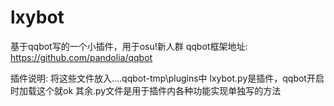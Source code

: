 # lxybot
基于qqbot写的一个小插件，用于osu!新人群
qqbot框架地址: https://github.com/pandolia/qqbot

插件说明:
将这些文件放入…\.qqbot-tmp\plugins中
lxybot.py是插件，qqbot开启时加载这个就ok
其余.py文件是用于插件内各种功能实现单独写的方法
